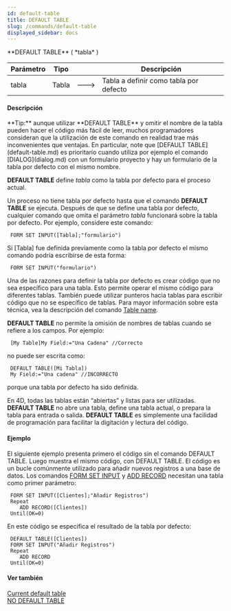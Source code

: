 ```yaml
---
id: default-table
title: DEFAULT TABLE
slug: /commands/default-table
displayed_sidebar: docs
---
```


<!--REF #_command_.DEFAULT TABLE.Syntax-->**DEFAULT TABLE** ( *tabla* )<!-- END REF-->
<!--REF #_command_.DEFAULT TABLE.Params-->
| Parámetro | Tipo |  | Descripción |
| --- | --- | --- | --- |
| tabla | Tabla | &#x1F852; | Tabla a definir como tabla por defecto |

<!-- END REF-->

#### Descripción 

<!--REF #_command_.DEFAULT TABLE.Summary-->**Tip:** aunque utilizar **DEFAULT TABLE** y omitir el nombre de la tabla pueden hacer el código más fácil de leer, muchos programadores consideran que la utilización de este comando en realidad trae más inconvenientes que ventajas.<!-- END REF--> En particular, note que [DEFAULT TABLE](default-table.md) es prioritario cuando utiliza por ejemplo el comando [DIALOG](dialog.md) con un formulario proyecto y hay un formulario de la tabla por defecto con el mismo nombre.

**DEFAULT TABLE** define *tabla* como la tabla por defecto para el proceso actual. 

Un proceso no tiene tabla por defecto hasta que el comando **DEFAULT TABLE** se ejecuta. Después de que se define una tabla por defecto, cualquier comando que omita el parámetro *tabla* funcionará sobre la tabla por defecto. Por ejemplo, considere este comando:

```4d
 FORM SET INPUT([Tabla];"formulario")
```

Si \[Tabla\] fue definida previamente como la tabla por defecto el mismo comando podría escribirse de esta forma:

```4d
 FORM SET INPUT("formulario")
```

  
Una de las razones para definir la tabla por defecto es crear código que no sea específico para una tabla. Esto permite operar el mismo código para diferentes tablas. También puede utilizar punteros hacia tablas para escribir código que no se específico de tablas. Para mayor información sobre esta técnica, vea la descripción del comando [Table name](table-name.md).

**DEFAULT TABLE** no permite la omisión de nombres de tablas cuando se refiere a los campos. Por ejemplo:

```4d
 [My Table]My Field:="Una Cadena" //Correcto
```

no puede ser escrita como:

```4d
 DEFAULT TABLE([Mi Tabla])
 My Field:="Una cadena" //INCORRECTO
```

porque una tabla por defecto ha sido definida.

En 4D, todas las tablas están “abiertas” y listas para ser utilizadas. **DEFAULT TABLE** no abre una tabla, define una tabla actual, o prepara la tabla para entrada o salida. **DEFAULT TABLE** es simplemente una facilidad de programación para facilitar la digitación y lectura del código.

#### Ejemplo 

El siguiente ejemplo presenta primero el código sin el comando DEFAULT TABLE. Luego muestra el mismo código, con DEFAULT TABLE. El código es un bucle comúnmente utilizado para añadir nuevos registros a una base de datos. Los comandos [FORM SET INPUT](form-set-input.md "FORM SET INPUT") y [ADD RECORD](add-record.md "ADD RECORD") necesitan una tabla como primer parámetro:

```4d
 FORM SET INPUT([Clientes];"Añadir Registros")
 Repeat
    ADD RECORD([Clientes])
 Until(OK=0)
```

En este código se especifica el resultado de la tabla por defecto:

```4d
 DEFAULT TABLE([Clientes])
 FORM SET INPUT("Añadir Registros")
 Repeat
    ADD RECORD
 Until(OK=0)
```

#### Ver también 

[Current default table](current-default-table.md)  
[NO DEFAULT TABLE](no-default-table.md)  